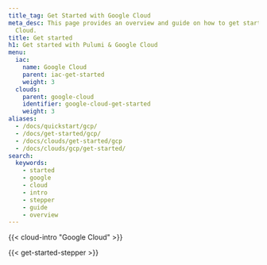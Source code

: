 ```yaml
---
title_tag: Get Started with Google Cloud
meta_desc: This page provides an overview and guide on how to get started with Google
  Cloud.
title: Get started
h1: Get started with Pulumi & Google Cloud
menu:
  iac:
    name: Google Cloud
    parent: iac-get-started
    weight: 3
  clouds:
    parent: google-cloud
    identifier: google-cloud-get-started
    weight: 3
aliases:
  - /docs/quickstart/gcp/
  - /docs/get-started/gcp/
  - /docs/clouds/get-started/gcp
  - /docs/clouds/gcp/get-started/
search:
  keywords:
    - started
    - google
    - cloud
    - intro
    - stepper
    - guide
    - overview
---
```


{{< cloud-intro "Google Cloud" >}}

{{< get-started-stepper >}}
